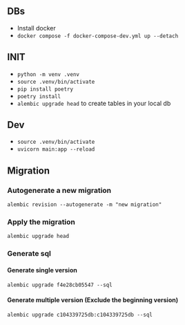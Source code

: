 ## DBs

- Install docker
- `docker compose -f docker-compose-dev.yml up --detach`

## INIT
- `python -m venv .venv`
- `source .venv/bin/activate`
- `pip install poetry`
- `poetry install`
- `alembic upgrade head` to create tables in your local db

## Dev
- `source .venv/bin/activate`
- `uvicorn main:app --reload`

## Migration

### Autogenerate a new migration

```
alembic revision --autogenerate -m "new migration"
```

### Apply the migration

```
alembic upgrade head
```

### Generate sql

#### Generate single version

```
alembic upgrade f4e28cb05547 --sql
```

#### Generate multiple version (Exclude the beginning version)

```
alembic upgrade c104339725db:c104339725db --sql
```

